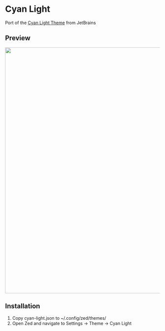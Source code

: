 # Cyan Light
Port of the [Cyan Light Theme](https://plugins.jetbrains.com/plugin/12102-cyan-light-theme) from JetBrains

## Preview
<img src="assets/cyan-light.png" width="800">

## Installation
1. Copy cyan-light.json to ~/.config/zed/themes/
2. Open Zed and navigate to Settings -> Theme -> Cyan Light
